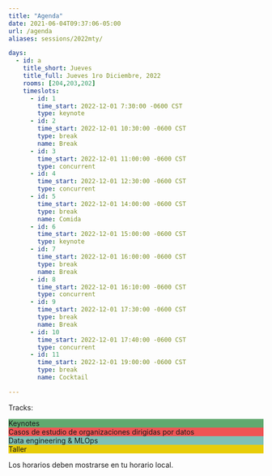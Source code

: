 ```yaml
---
title: "Agenda"
date: 2021-06-04T09:37:06-05:00
url: /agenda
aliases: sessions/2022mty/

days: 
  - id: a
    title_short: Jueves
    title_full: Jueves 1ro Diciembre, 2022
    rooms: [204,203,202]
    timeslots: 
      - id: 1
        time_start: 2022-12-01 7:30:00 -0600 CST
        type: keynote
      - id: 2
        time_start: 2022-12-01 10:30:00 -0600 CST
        type: break
        name: Break
      - id: 3
        time_start: 2022-12-01 11:00:00 -0600 CST
        type: concurrent
      - id: 4
        time_start: 2022-12-01 12:30:00 -0600 CST
        type: concurrent
      - id: 5
        time_start: 2022-12-01 14:00:00 -0600 CST
        type: break
        name: Comida
      - id: 6
        time_start: 2022-12-01 15:00:00 -0600 CST
        type: keynote
      - id: 7
        time_start: 2022-12-01 16:00:00 -0600 CST
        type: break
        name: Break
      - id: 8
        time_start: 2022-12-01 16:10:00 -0600 CST
        type: concurrent
      - id: 9
        time_start: 2022-12-01 17:30:00 -0600 CST
        type: break
        name: Break
      - id: 10
        time_start: 2022-12-01 17:40:00 -0600 CST
        type: concurrent
      - id: 11
        time_start: 2022-12-01 19:00:00 -0600 CST
        type: break
        name: Cocktail

---
```


Tracks:
<div class="color-code-list mb-4">
  <div class="color-code-item" style="background-color: #61a96f">Keynotes</div>
  <div class="color-code-item" style="background-color: #ed2525c6;">Casos de estudio de organizaciones dirigidas por datos</div>
  <div class="color-code-item" style="background-color: #80c0b4;">Data engineering & MLOps</div>
  <div class="color-code-item" style="background-color: #e8cd08;">Taller</div>
</div>

<p>Los horarios deben mostrarse en tu horario local.</p>
